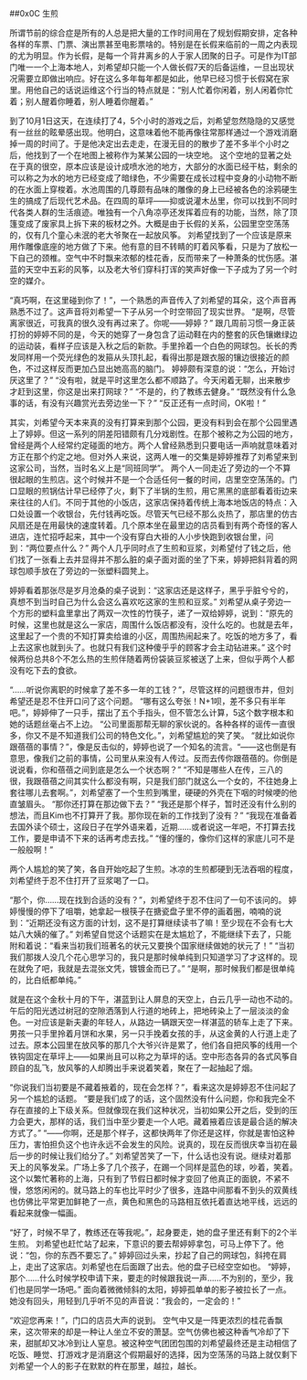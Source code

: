 ##0x0C 生煎

所谓节前的综合症是所有的人总是把大量的工作时间用在了规划假期安排，定各种各样的车票、门票、演出票甚至电影票啥的。特别是在长假来临前的一周之内表现的尤为明显。作为长假，是每一个背井离乡的人于家人团聚的日子。可是作为IT部门唯一一个上海本地人，刘希望却只能一个人做长假7天的后备运维，一旦出现状况需要立即做出响应。好在这么多年每年都是如此，他早已经习惯于长假窝在家里。用他自己的话说运维这个行当的特点就是：“别人忙着你闲着，别人闲着你忙着；别人醒着你睡着，别人睡着你醒着。”

到了10月1日这天，在连续打了4，5个小时的游戏之后，刘希望忽然隐隐的又感觉有一丝丝的眩晕感出现。他明白，这意味着他不能再像往常那样通过一个游戏消磨掉一周的时间了。于是他决定出去走走，在漫无目的的散步了差不多半个小时之后，他找到了一个在地图上被称作为某某公园的一块空地。
这个空地的显著之处在于真的很空，原本应该是设计成喷水池的地方，大部分的水面已经干枯，剩余的可以称之为水的地方已经变成了暗绿色，不少需要在成长过程中变身的小动物不断的在水面上穿梭着。水池周围的几尊颇有品味的雕像的身上已经被各色的涂鸦硬生生的搞成了后现代艺术品。在四周的草坪——抑或说灌木丛里，你可以找到不同时代各类人群的生活痕迹。唯独有一个八角凉亭还发挥着应有的功能，当然，除了顶篷变成了废家具上拆下来的板材之外。大概是由于长假的关系，公园里空空荡荡的，仅有几个童心未泯的老大爷聚在一起放风筝。
刘希望找到了一个应该是原来用作雕像底座的地方做了下来。他有意的目不转睛的盯着风筝看，只是为了放松一下自己的颈椎。空气中不时飘来浓郁的桂花香，反而带来了一种萧条的忧伤感。湛蓝的天空中五彩的风筝，以及老大爷们穿科打诨的笑声好像一下子成为了另一个时空的媒介。

“真巧啊，在这里碰到你了！”，一个熟悉的声音传入了刘希望的耳朵，这个声音再熟悉不过了。这声音将刘希望一下子从另一个时空带回了现实世界。
“是啊，尽管离家很近，可我真的很久没有再过来了。你呢——婷婷？”
跟几周前习惯一身正装打扮的婷婷不同的是，今天的她穿了一身包含了运动鞋在内的整套的灰色镶嫩绿边的运动装，看样子应该是入秋之后的新款。手里拎着一个白色的网球包。长长的秀发同样用一个荧光绿色的发箍从头顶扎起，看得出那是跟衣服的镶边很接近的颜色，不过这样反而更加凸显出她高高的脑门。
婷婷颇有深意的说：“怎么，开始讨厌这里了？”
“没有啦，就是平时这里怎么都不顺路了。今天闲着无聊，出来散步才赶到这里，你这是出来打网球？”
“不是的，约了教练去健身。”
“既然没有什么急事的话，有没有兴趣赏光去旁边坐一下？”
“反正还有一点时间，OK啦！”

其实，刘希望今天本来真的没有打算来到那个公园，更没有料到会在那个公园里遇上了婷婷。但这一系列的阴差阳错颇有几分戏剧性。在那个被称之为公园的地方，曾经是两个人经常约定碰面的地方。两个人曾经熟悉到只要电话一声响就意味着对方正在那个约定之地。但对外人来说，这两人唯一的交集是婷婷推荐了刘希望来到这家公司，当然，当时名义上是“同班同学”。
两个人一同走近了旁边的一个不算很起眼的生煎店。这个时候并不是一个合适任何一餐的时间，店里空空荡荡的。门口显眼的煎锅估计早已经停了火，剩下了半锅的生煎，用它黑黑的底部看着街边来来往往的人们。不同于其他的小饭店，这家店保持着传统上海本地饭店的特点：入口处设置一个收银台，先付钱再吃饭。尽管天气已经不那么炎热了，那店里的仿古风扇还是在用最快的速度转着。几个原本坐在最里边的店员看到有两个奇怪的客人进店，连忙招呼起来，其中一个没有穿白大褂的人小步快跑到收银台里，问到：“两位要点什么？”
两个人几乎同时点了生煎和豆浆，刘希望付了钱之后，他们找了一张看上去并显得并不那么脏的桌子面对面的坐了下来，婷婷把斜背着的网球包顺手放在了旁边的一张塑料圆凳上。

婷婷看着那张尽是岁月沧桑的桌子说到：“这家店还是这样子，黑乎乎脏兮兮的，真想不到当时自己为什么会这么喜欢吃这家的生煎和豆浆。”
刘希望从桌子旁边一个方形的塑料盒里拿出了两双一次性的竹筷子，递了一双给婷婷，说到：“原先的时候，这里也就是这么一家店，周围什么饭店都没有，没什么吃的。也就是去年，这里起了一个贵的不知打算卖给谁的小区，周围热闹起来了。吃饭的地方多了，看上去这家也就到头了。也就只有我们这种傻乎乎的顾客才会主动钻进来。”
这个时候两份总共8个不怎么热的生煎伴随着两份袋装豆浆被送了上来，但似乎两个人都没有吃下去的食欲。

“……听说你离职的时候拿了差不多一年的工钱？”，尽管这样的问题很市井，但刘希望还是忍不住开口问了这个问题。
“哪有这么夸张！N+1呗，差不多只有半年吧。”，婷婷伸了一只手，摆出了五个手指头，但不管怎么计算，5这个数字根本和她的话题丝毫占不上边。
“公司里面那帮无聊的家伙说的。各种各样的谣传一直很多，你又不是不知道我们公司的特色文化。”，刘希望尴尬的笑了笑。
“就比如说你跟蓓蓓的事情？”，像是反击似的，婷婷也说了一个知名的流言。“——这也倒是有意思，像我们之前的事情，公司里从来没有人传过。反而去传你跟蓓蓓的。你倒是说说看，你和蓓蓓之间到底是怎么一个状态啊？”
“不知是哪些人在传，三八的很，我跟蓓蓓之间其实什么都没有啊，只是我们部门就这么一个女的，不往她身上套往哪儿去套啊。”，刘希望塞了一个生煎到嘴里，硬硬的外壳在下咽的时候哽的他直皱眉头。
“那你还打算在那边做下去？”
“我还是那个样子，暂时还没有什么别的想法，而且Kim也不打算开了我。那你现在新的工作找到了没有？”
“我现在准备着去国外读个硕士，这段日子在学外语来着，近期……或者说这一年吧，不打算去找工作，要是申请不下来的话再考虑去找。”
“懂的懂的，像你们这样的家底儿可不是一般般啊！”

两个人尴尬的笑了笑，各自开始吃起了生煎。冰凉的生煎都硬到无法吞咽的程度，刘希望终于忍不住打开了豆浆喝了一口。

“那个，你……现在找到合适的没有？”，刘希望终于忍不住问了一句不该问的。
婷婷慢慢的停下了咀嚼，她拿起一根筷子在搪瓷盘子里不停的画着圈，喃喃的说到：“近期还没有这方面的计划，这不是打算继续读书了嘛！至少现在不会有七大姑八大姨的催了。”
刘希望自觉这个话题实在是太尴尬了，不能继续下去了，只能附和着说：“看来当初我们班著名的状元又要换个国家继续做她的状元了！”
“当初我们那拨人没几个花心思学习的，我只是那时候单纯到只知道学习了才这样的。现在就免了吧，我就是去混张文凭，镀镀金而已了。”
“是啊，那时候我们都是很单纯的，比白纸都单纯。”

就是在这个金秋十月的下午，湛蓝到让人屏息的天空上，白云几乎一动也不动的。午后的阳光透过树冠的空隙洒落到人行道的地砖上，把地砖染上了一层淡淡的金色。一对应该是新夫妻的年轻人，从路边一辆跟天空一样湛蓝的轿车上走了下来。男孩一只手里拎着月饼和水果，另一只手挽着女孩的手，从这金黄的人行道上走了过去。原本公园里在放风筝的那几个大爷兴许是累了，他们各自把风筝的线用一个铁钩固定在草坪上——如果尚且可以称之为草坪的话。空中形态各异的各式风筝自顾自的乱飞，放风筝的人却腾出手来说着笑着，聚在了一起抽起了烟。

“你说我们当初要是不藏着掖着的，现在会怎样？”，看来这次是婷婷忍不住问起了另一个尴尬的话题。
“要是我们成了的话，这个固然没有什么问题，你和我完全不存在直接的上下级关系。但就像现在我们这种状况，当初如果公开之后，受到的压力会更大，那样的话，我们当中至少要走一个人吧。藏着掖着应该是最合适的解决方式了。”
“——你啊，还是那个样子，这都快两年了你还是这样，你就是害怕这种压力，害怕担负这个也许永远不会发生的风险。说真的，现在反而很庆幸当初在最后一步的时候让我们给分了。”
刘希望苦笑了一下，什么话也没有说。继续对着那天上的风筝发呆。广场上多了几个孩子，在踢一个同样是蓝色的球，吵着，笑着。这个以繁忙著称的上海，只有到了节假日都时候才变回了他真正的面貌，不紧不慢，悠悠闲闲的。就马路上的车也比平时少了很多，连路中间那看不到头的双黄线也仿佛比平常更加鲜艳了一点，黄色和黑色的马路相互依托着直达地平线，远远的看起来就像一幅画。

“好了，时候不早了，教练还在等我呢。”，起身要走，她的盘子里还有剩下的2个半生煎。
刘希望也赶忙站了起来，下意识的要去帮婷婷拿包，可马上停下了。他说：“包，你的东西不要忘了。”
婷婷回过头来，抄起了自己的网球包，斜挎在肩上，走出了这家店。刘希望也在后面跟了出去。他的盘子已经空空如也。
“婷婷，那个……什么时候学校申请下来，要走的时候跟我说一声……不为别的，至少，我们也是同学一场吧。”
面向着微微倾斜的太阳，婷婷孤单单的影子被拉长了一点。她没有回头，用轻到几乎听不见的声音说：“我会的，一定会的！”

“欢迎您再来！”，门口的店员大声的说到。
空气中又是一阵更浓烈的桂花香飘来，这次带来的却是一种让人坐立不安的萧瑟。空气仿佛也被这种香气冷却了下来，甜腻却又冰冷到让人窒息。被这种空气团团包围的刘希望最终还是主动相信了吃饭、睡觉、打游戏才是消磨这个假期最好的选择，因为空荡荡的马路上就仅剩下刘希望一个人的影子在默默的杵在那里，越拉，越长。